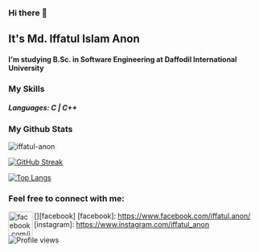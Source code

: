 ### Hi there 🙂

## It's Md. Iffatul Islam Anon
#### I'm studying B.Sc. in Software Engineering at Daffodil International University

### My Skills
##### Languages: C | C++ 

### My Github Stats
 <img src="https://github-readme-stats.vercel.app/api?username=iffatul-anon&show_icons=true&count_private=true&theme=dark" alt="iffatul-anon" />

<!--  CONTRIBUTION AND STREAK BLOCK -->
[![GitHub Streak](https://github-readme-streak-stats.herokuapp.com/?user=iffatul-anon&currStreakNum=2FD3EB&fire=pink&sideLabels=F00&theme=nightowl)](https://git.io/streak-stats)
  
 <!--  TOP LANGUAGES STATISTICS -->
 [![Top Langs](https://github-readme-stats.vercel.app/api/top-langs/?username=iffatul-anon&theme=dark&layout=compact&align=right&width=40%)](https://github.com/iffatul-anon/github-readme-stats)
 
 ### Feel free to connect with me:
 [<img align="left" alt="facebook.com/iffatul.anon" width="48px" src="https://img.icons8.com/color/48/000000/facebook-new.png" />][facebook]
 [facebook]: https://www.facebook.com/iffatul.anon/
 [instagram]: https://www.instagram.com/iffatul_anon

![Profile views](https://gpvc.arturio.dev/iffatul-anon)
